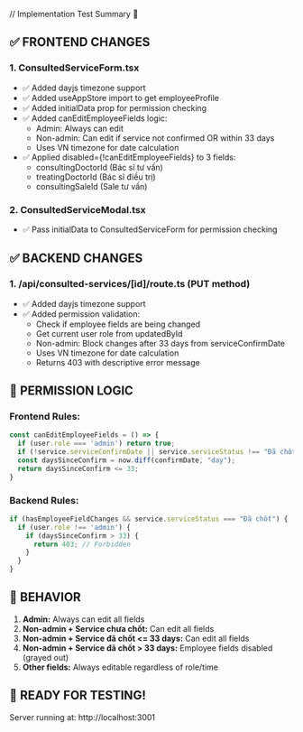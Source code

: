 // Implementation Test Summary 🚀

## ✅ FRONTEND CHANGES

### 1. ConsultedServiceForm.tsx
- ✅ Added dayjs timezone support
- ✅ Added useAppStore import to get employeeProfile
- ✅ Added initialData prop for permission checking
- ✅ Added canEditEmployeeFields logic:
  * Admin: Always can edit
  * Non-admin: Can edit if service not confirmed OR within 33 days
  * Uses VN timezone for date calculation
- ✅ Applied disabled={!canEditEmployeeFields} to 3 fields:
  * consultingDoctorId (Bác sĩ tư vấn)
  * treatingDoctorId (Bác sĩ điều trị)
  * consultingSaleId (Sale tư vấn)

### 2. ConsultedServiceModal.tsx
- ✅ Pass initialData to ConsultedServiceForm for permission checking

## ✅ BACKEND CHANGES

### 1. /api/consulted-services/[id]/route.ts (PUT method)
- ✅ Added dayjs timezone support
- ✅ Added permission validation:
  * Check if employee fields are being changed
  * Get current user role from updatedById
  * Non-admin: Block changes after 33 days from serviceConfirmDate
  * Uses VN timezone for date calculation
  * Returns 403 with descriptive error message

## 🔧 PERMISSION LOGIC

### Frontend Rules:
```typescript
const canEditEmployeeFields = () => {
  if (user.role === 'admin') return true;
  if (!service.serviceConfirmDate || service.serviceStatus !== "Đã chốt") return true;
  const daysSinceConfirm = now.diff(confirmDate, "day");
  return daysSinceConfirm <= 33;
}
```

### Backend Rules:
```typescript
if (hasEmployeeFieldChanges && service.serviceStatus === "Đã chốt") {
  if (user.role !== 'admin') {
    if (daysSinceConfirm > 33) {
      return 403; // Forbidden
    }
  }
}
```

## 🎯 BEHAVIOR

1. **Admin:** Always can edit all fields
2. **Non-admin + Service chưa chốt:** Can edit all fields  
3. **Non-admin + Service đã chốt <= 33 days:** Can edit all fields
4. **Non-admin + Service đã chốt > 33 days:** Employee fields disabled (grayed out)
5. **Other fields:** Always editable regardless of role/time

## 🚀 READY FOR TESTING!

Server running at: http://localhost:3001
